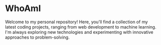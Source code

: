 # WhoAmI
Welcome to my personal repository! Here, you'll find a collection of my latest coding projects, ranging from web development to machine learning. I'm always exploring new technologies and experimenting with innovative approaches to problem-solving.

